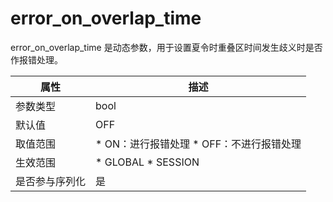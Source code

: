 error_on_overlap_time 
==========================================

error_on_overlap_time 是动态参数，用于设置夏令时重叠区时间发生歧义时是否作报错处理。


| **属性**  |                                                      **描述**                                                       |
|---------|-------------------------------------------------------------------------------------------------------------------|
| 参数类型    | bool                                                                                                              |
| 默认值     | OFF                                                                                                               |
| 取值范围    | * ON：进行报错处理   * OFF：不进行报错处理    |
| 生效范围    | * GLOBAL   * SESSION           |
| 是否参与序列化 | 是                                                                                                                 |



